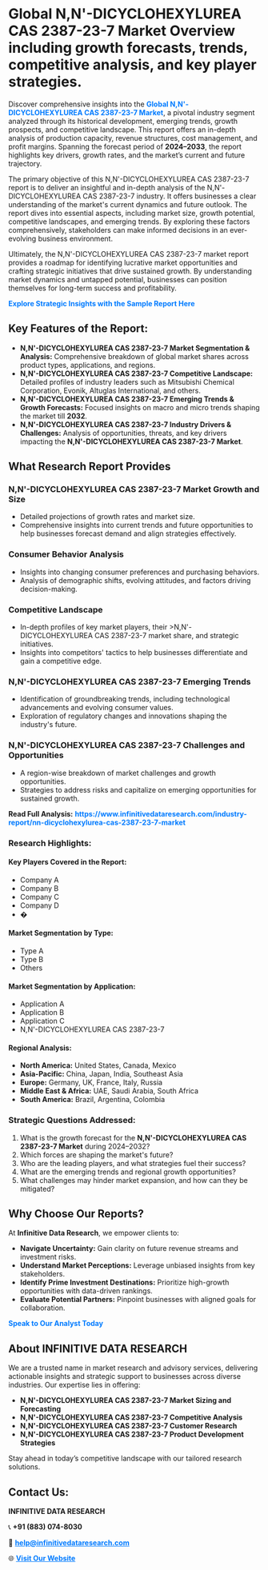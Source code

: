 <h1>Global N,N'-DICYCLOHEXYLUREA CAS 2387-23-7 Market Overview including growth forecasts, trends, competitive analysis, and key player strategies.</h1>
<p>
Discover comprehensive insights into the 
<a href="https://www.infinitivedataresearch.com/industry-report/nn-dicyclohexylurea-cas-2387-23-7-market" rel="dofollow" style="color: #007BFF; text-decoration: none;"><strong>Global N,N'-DICYCLOHEXYLUREA CAS 2387-23-7 Market</strong></a>, a pivotal industry segment analyzed through its historical development, emerging trends, growth prospects, and competitive landscape. This report offers an in-depth analysis of production capacity, revenue structures, cost management, and profit margins. Spanning the forecast period of <strong>2024–2033</strong>, the report highlights key drivers, growth rates, and the market’s current and future trajectory.
</p>
<p>
The primary objective of this N,N'-DICYCLOHEXYLUREA CAS 2387-23-7 report is to deliver an insightful and in-depth analysis of the N,N'-DICYCLOHEXYLUREA CAS 2387-23-7 industry. It offers businesses a clear understanding of the market's current dynamics and future outlook. The report dives into essential aspects, including market size, growth potential, competitive landscapes, and emerging trends. By exploring these factors comprehensively, stakeholders can make informed decisions in an ever-evolving business environment.
</p>
<p>
Ultimately, the N,N'-DICYCLOHEXYLUREA CAS 2387-23-7 market report provides a roadmap for identifying lucrative market opportunities and crafting strategic initiatives that drive sustained growth. By understanding market dynamics and untapped potential, businesses can position themselves for long-term success and profitability.
</p>
<p>
<a href="https://www.infinitivedataresearch.com/request-sample/reportId=111220" style="color: #007BFF; text-decoration: none;"><strong>Explore Strategic Insights with the Sample Report Here</strong></a>
</p>

<h2>Key Features of the Report:</h2>
<ul>
<li><strong>N,N'-DICYCLOHEXYLUREA CAS 2387-23-7 Market Segmentation & Analysis:</strong> Comprehensive breakdown of global market shares across product types, applications, and regions.</li>
<li><strong>N,N'-DICYCLOHEXYLUREA CAS 2387-23-7 Competitive Landscape:</strong> Detailed profiles of industry leaders such as Mitsubishi Chemical Corporation, Evonik, Altuglas International, and others.</li>
<li><strong>N,N'-DICYCLOHEXYLUREA CAS 2387-23-7 Emerging Trends & Growth Forecasts:</strong> Focused insights on macro and micro trends shaping the market till <strong>2032</strong>.</li>
<li><strong>N,N'-DICYCLOHEXYLUREA CAS 2387-23-7 Industry Drivers & Challenges:</strong> Analysis of opportunities, threats, and key drivers impacting the <strong>N,N'-DICYCLOHEXYLUREA CAS 2387-23-7 Market</strong>.</li>
</ul>

<h2>What Research Report Provides</h2>
<h3>N,N'-DICYCLOHEXYLUREA CAS 2387-23-7 Market Growth and Size</h3>
<ul>
<li>Detailed projections of growth rates and market size.</li>
<li>Comprehensive insights into current trends and future opportunities to help businesses forecast demand and align strategies effectively.</li>
</ul>

<h3>Consumer Behavior Analysis</h3>
<ul>
<li>Insights into changing consumer preferences and purchasing behaviors.</li>
<li>Analysis of demographic shifts, evolving attitudes, and factors driving decision-making.</li>
</ul>

<h3>Competitive Landscape</h3>
<ul>
<li>In-depth profiles of key market players, their >N,N'-DICYCLOHEXYLUREA CAS 2387-23-7 market share, and strategic initiatives.</li>
<li>Insights into competitors' tactics to help businesses differentiate and gain a competitive edge.</li>
</ul>

<h3>N,N'-DICYCLOHEXYLUREA CAS 2387-23-7 Emerging Trends</h3>
<ul>
<li>Identification of groundbreaking trends, including technological advancements and evolving consumer values.</li>
<li>Exploration of regulatory changes and innovations shaping the industry's future.</li>
</ul>

<h3>N,N'-DICYCLOHEXYLUREA CAS 2387-23-7 Challenges and Opportunities</h3>
<ul>
<li>A region-wise breakdown of market challenges and growth opportunities.</li>
<li>Strategies to address risks and capitalize on emerging opportunities for sustained growth.</li>
</ul>
<p><strong>Read Full Analysis:</strong> <a href="https://www.infinitivedataresearch.com/industry-report/nn-dicyclohexylurea-cas-2387-23-7-market" rel="dofollow" style="color: #007BFF; text-decoration: none;"><strong>https://www.infinitivedataresearch.com/industry-report/nn-dicyclohexylurea-cas-2387-23-7-market</strong></a></p>
<h3>Research Highlights:</h3>
<h4>Key Players Covered in the Report:</h4>
<ul><li>Company A</li><li>Company B</li><li>Company C</li><li>Company D</li><li>�</li></ul>
<h4>Market Segmentation by Type:</h4>
<ul><li>Type A</li><li>Type B</li><li>Others</li></ul>
<h4>Market Segmentation by Application:</h4>
<ul><li>Application A</li><li>Application B</li><li>Application C</li><li>N,N&#039;-DICYCLOHEXYLUREA CAS 2387-23-7</li></ul>

<h4>Regional Analysis:</h4>
<ul>
<li><strong>North America:</strong> United States, Canada, Mexico</li>
<li><strong>Asia-Pacific:</strong> China, Japan, India, Southeast Asia</li>
<li><strong>Europe:</strong> Germany, UK, France, Italy, Russia</li>
<li><strong>Middle East & Africa:</strong> UAE, Saudi Arabia, South Africa</li>
<li><strong>South America:</strong> Brazil, Argentina, Colombia</li>
</ul>

<h3>Strategic Questions Addressed:</h3>
<ol>
<li>What is the growth forecast for the <strong>N,N'-DICYCLOHEXYLUREA CAS 2387-23-7 Market</strong> during 2024–2032?</li>
<li>Which forces are shaping the market's future?</li>
<li>Who are the leading players, and what strategies fuel their success?</li>
<li>What are the emerging trends and regional growth opportunities?</li>
<li>What challenges may hinder market expansion, and how can they be mitigated?</li>
</ol>

<h2>Why Choose Our Reports?</h2>
<p>At <strong>Infinitive Data Research</strong>, we empower clients to:</p>
<ul>
<li><strong>Navigate Uncertainty:</strong> Gain clarity on future revenue streams and investment risks.</li>
<li><strong>Understand Market Perceptions:</strong> Leverage unbiased insights from key stakeholders.</li>
<li><strong>Identify Prime Investment Destinations:</strong> Prioritize high-growth opportunities with data-driven rankings.</li>
<li><strong>Evaluate Potential Partners:</strong> Pinpoint businesses with aligned goals for collaboration.</li>
</ul>
<p><a href="https://www.infinitivedataresearch.com/industry-report/nn-dicyclohexylurea-cas-2387-23-7-market" rel="dofollow" style="color: #007BFF; text-decoration: none;"><strong>Speak to Our Analyst Today</strong></a></p>

<h2>About INFINITIVE DATA RESEARCH</h2>
<p>We are a trusted name in market research and advisory services, delivering actionable insights and strategic support to businesses across diverse industries. Our expertise lies in offering:</p>
<ul>
<li><strong>N,N'-DICYCLOHEXYLUREA CAS 2387-23-7 Market Sizing and Forecasting</strong></li>
<li><strong>N,N'-DICYCLOHEXYLUREA CAS 2387-23-7 Competitive Analysis</strong></li>
<li><strong>N,N'-DICYCLOHEXYLUREA CAS 2387-23-7 Customer Research</strong></li>
<li><strong>N,N'-DICYCLOHEXYLUREA CAS 2387-23-7 Product Development Strategies</strong></li>
</ul>
<p>Stay ahead in today’s competitive landscape with our tailored research solutions.</p>

<h2>Contact Us:</h2>
<p><strong>INFINITIVE DATA RESEARCH</strong></p>
<p>📞 <strong>+91 (883) 074-8030</strong></p>
<p>📧 <strong><a href="mailto:help@infinitivedataresearch.com" style="color: #007BFF;">help@infinitivedataresearch.com</a></strong></p>
<p>🌐 <strong><a href="https://www.infinitivedataresearch.com" rel="dofollow" style="color: #007BFF;">Visit Our Website</a></strong></p>